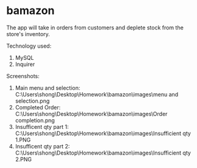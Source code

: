 # bamazon
The app will take in orders from customers and deplete stock from the store's inventory.

Technology used:
1. MySQL
2. Inquirer


Screenshots:
1. Main menu and selection: C:\Users\shong\Desktop\Homework\bamazon\images\menu and selection.png
2. Completed Order: C:\Users\shong\Desktop\Homework\bamazon\images\Order completion.png
3. Insufficent qty part 1: C:\Users\shong\Desktop\Homework\bamazon\images\Insufficient qty 1.PNG
4. Insufficent qty part 2: C:\Users\shong\Desktop\Homework\bamazon\images\Insufficient qty 2.PNG